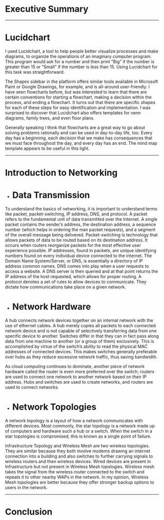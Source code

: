 # Executive Summary

---

# Lucidchart

I used Lucidchart, a tool to help people better visualize processes and make diagrams, to organize the operations of an imaginary computer program. This program would ask for a number and then print "Big" if the number is greater than 15 or "Small" if the number is less than 15. Using Lucidchart for this task was straightforward. 

The Shapes sidebar in the platform offers similar tools available in Microsoft Paint or Google Drawings, for example, and is all-around user-friendly. I have seen flowcharts before, but was interested to learn that there are certain conventions for starting a flowchart, making a decision within the process, and ending a flowchart. It turns out that there are specific shapes for each of these steps for easy identification and implementation. I was surprised to discover that Lucidchart also offers templates for venn diagrams, family trees, and even floor plans.

Generally speaking I think that flowcharts are a great way to go about solving problems rationally and can be used in day-to-day life, too. Every day has a beginning, each decision that we make has consequences that we must face throughout the day, and every day has an end. The mind map template appears to be useful in this light. 

---

# Introduction to Networking

- # Data Transmission 

To understand the basics of networking, it is important to understand terms like packet, packet-switching, IP address, DNS, and protocol. A packet refers to the fundamental unit of data transmitted over the Internet. A single packet contains the sender’s address, the destination address, a sequence number (which helps in ordering the man packet requests), and a segment of the overall message being delivered. Packet-switching is technology that allows packets of data to be routed based on its destination address. It occurs when routers reorganize packets for the most effective user experience possible. IP addresses, found in packets, are unique identifying numbers found on every individual device connected to the internet. The Domain Name System/Server, or DNS, is essentially a directory of IP address common names. DNS comes into play when a user requests to access a website. A DNS server is then queried and at that point returns the IP address of the host requested, which allows for proper routing. A protocol denotes a set of rules to allow devices to communicate. They dictate how communications take place on a given network.

- # Network Hardware

A hub connects network devices together on an internal network with the use of ethernet cables. A hub merely copies all packets to each connected network device and is not capable of selectively transferring data from one specific device to another. Switches differ in that they can in fact pass along data from one machine to another (or a group of them) exclusively. This is accomplished by virtue of the switch’s ability to read the physical MAC addresses of connected devices. This makes switches generally preferable over hubs as they reduce excessive network traffic, thus saving bandwidth.  

As cloud computing continues to dominate, another piece of network hardware called the router is even more preferred over the switch; routers are used to connect one network to another network based on their IP address. Hubs and switches are used to create networks, and routers are used to connect networks. 

- # Network Topologies

A network topology is a layout of how a network communicates with different devices. Most commonly, the star topology is a network made up of computers and hardware such a hub or a switch. When the switch in a star topologies is compromised, this is known as a single point of failure. 

Infrastructure Topology and Wireless Mesh are two wireless topologies. They are similar because they both involve modems drawing an internet connection into a building and also switches to further carrying signals to wireless routers and then wireless devices. Wired devices are present in Infrastructure but not present in Wireless Mesh topologies. Wireless mesh takes the signal from the wireless router connected to the switch and repeats it to other nearby WAPs in the network. In my opinion, Wireless Mesh topologies are better because they offer stronger backup options to users in the network. 

---

# Conclusion 
